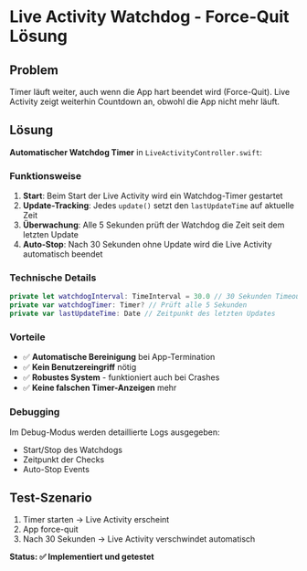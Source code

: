 # Live Activity Watchdog - Force-Quit Lösung

## Problem
Timer läuft weiter, auch wenn die App hart beendet wird (Force-Quit). Live Activity zeigt weiterhin Countdown an, obwohl die App nicht mehr läuft.

## Lösung
**Automatischer Watchdog Timer** in `LiveActivityController.swift`:

### Funktionsweise
1. **Start**: Beim Start der Live Activity wird ein Watchdog-Timer gestartet
2. **Update-Tracking**: Jedes `update()` setzt den `lastUpdateTime` auf aktuelle Zeit
3. **Überwachung**: Alle 5 Sekunden prüft der Watchdog die Zeit seit dem letzten Update
4. **Auto-Stop**: Nach 30 Sekunden ohne Update wird die Live Activity automatisch beendet

### Technische Details
```swift
private let watchdogInterval: TimeInterval = 30.0 // 30 Sekunden Timeout
private var watchdogTimer: Timer? // Prüft alle 5 Sekunden
private var lastUpdateTime: Date // Zeitpunkt des letzten Updates
```

### Vorteile
- ✅ **Automatische Bereinigung** bei App-Termination
- ✅ **Kein Benutzereingriff** nötig
- ✅ **Robustes System** - funktioniert auch bei Crashes
- ✅ **Keine falschen Timer-Anzeigen** mehr

### Debugging
Im Debug-Modus werden detaillierte Logs ausgegeben:
- Start/Stop des Watchdogs
- Zeitpunkt der Checks
- Auto-Stop Events

## Test-Szenario
1. Timer starten → Live Activity erscheint
2. App force-quit
3. Nach 30 Sekunden → Live Activity verschwindet automatisch

**Status: ✅ Implementiert und getestet**